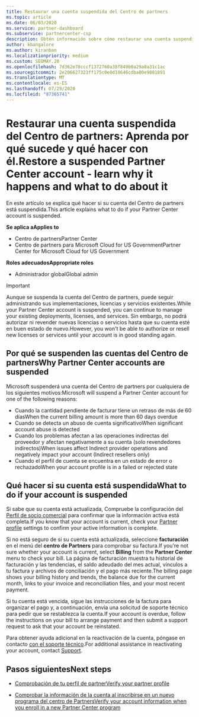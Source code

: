 ```yaml
---
title: Restaurar una cuenta suspendida del Centro de partners
ms.topic: article
ms.date: 06/03/2020
ms.service: partner-dashboard
ms.subservice: partnercenter-csp
description: Obtén información sobre cómo restaurar una cuenta suspendida del Centro de partners, por qué se produce la suspensión de la cuenta de partner y cómo puedes usar tu cuenta durante la suspensión.
author: kbangalore
ms.author: kiranban
ms.localizationpriority: medium
ms.custom: SEOMAY.20
ms.openlocfilehash: 7d362e78cccf1372760a38f849b0a29a0a31c1ac
ms.sourcegitcommit: 2e206627323ff175c0e0d10646cdba80e9881891
ms.translationtype: MT
ms.contentlocale: es-ES
ms.lasthandoff: 07/29/2020
ms.locfileid: "87365741"
---
```

# <a name="restore-a-suspended-partner-center-account---learn-why-it-happens-and-what-to-do-about-it"></a><span data-ttu-id="29ead-103">Restaurar una cuenta suspendida del Centro de partners: Aprenda por qué sucede y qué hacer con él.</span><span class="sxs-lookup"><span data-stu-id="29ead-103">Restore a suspended Partner Center account - learn why it happens and what to do about it</span></span>

<span data-ttu-id="29ead-104">En este artículo se explica qué hacer si su cuenta del Centro de partners está suspendida.</span><span class="sxs-lookup"><span data-stu-id="29ead-104">This article explains what to do if your Partner Center account is suspended.</span></span>

<span data-ttu-id="29ead-105">**Se aplica a**</span><span class="sxs-lookup"><span data-stu-id="29ead-105">**Applies to**</span></span>

-  <span data-ttu-id="29ead-106">Centro de partners</span><span class="sxs-lookup"><span data-stu-id="29ead-106">Partner Center</span></span>
-  <span data-ttu-id="29ead-107">Centro de partners para Microsoft Cloud for US Government</span><span class="sxs-lookup"><span data-stu-id="29ead-107">Partner Center for Microsoft Cloud for US Government</span></span>

<span data-ttu-id="29ead-108">**Roles adecuados**</span><span class="sxs-lookup"><span data-stu-id="29ead-108">**Appropriate roles**</span></span>

- <span data-ttu-id="29ead-109">Administrador global</span><span class="sxs-lookup"><span data-stu-id="29ead-109">Global admin</span></span>


> [!IMPORTANT]  
> <span data-ttu-id="29ead-110">Aunque se suspenda la cuenta del Centro de partners, puede seguir administrando sus implementaciones, licencias y servicios existentes.</span><span class="sxs-lookup"><span data-stu-id="29ead-110">While your Partner Center account is suspended, you can continue to manage your existing deployments, licenses, and services.</span></span> <span data-ttu-id="29ead-111">Sin embargo, no podrá autorizar ni revender nuevas licencias o servicios hasta que su cuenta esté en buen estado de nuevo.</span><span class="sxs-lookup"><span data-stu-id="29ead-111">However, you won't be able to authorize or resell new licenses or services until your account is in good standing again.</span></span>

## <a name="why-partner-center-accounts-are-suspended"></a><span data-ttu-id="29ead-112">Por qué se suspenden las cuentas del Centro de partners</span><span class="sxs-lookup"><span data-stu-id="29ead-112">Why Partner Center accounts are suspended</span></span>

<span data-ttu-id="29ead-113">Microsoft suspenderá una cuenta del Centro de partners por cualquiera de los siguientes motivos:</span><span class="sxs-lookup"><span data-stu-id="29ead-113">Microsoft will suspend a Partner Center account for one of the following reasons:</span></span>

- <span data-ttu-id="29ead-114">Cuando la cantidad pendiente de facturar tiene un retraso de más de 60 días</span><span class="sxs-lookup"><span data-stu-id="29ead-114">When the current billing amount is more than 60 days overdue</span></span> 
- <span data-ttu-id="29ead-115">Cuando se detecta un abuso de cuenta significativo</span><span class="sxs-lookup"><span data-stu-id="29ead-115">When significant account abuse is detected</span></span>
- <span data-ttu-id="29ead-116">Cuando los problemas afectan a las operaciones indirectas del proveedor y afectan negativamente a su cuenta (solo revendedores indirectos)</span><span class="sxs-lookup"><span data-stu-id="29ead-116">When issues affect Indirect provider operations and negatively impact your account (Indirect resellers only)</span></span>
- <span data-ttu-id="29ead-117">Cuando el perfil de cuenta se encuentra en un estado de error o rechazado</span><span class="sxs-lookup"><span data-stu-id="29ead-117">When your account profile is in a failed or rejected state</span></span>

## <a name="what-to-do-if-your-account-is-suspended"></a><span data-ttu-id="29ead-118">Qué hacer si su cuenta está suspendida</span><span class="sxs-lookup"><span data-stu-id="29ead-118">What to do if your account is suspended</span></span>

<span data-ttu-id="29ead-119">Si sabe que su cuenta está actualizada, Compruebe la configuración del [Perfil de socio comercial](https://partner.microsoft.com/pcv/accountsettings/partnerprofile) para confirmar que la información activa está completa.</span><span class="sxs-lookup"><span data-stu-id="29ead-119">If you know that your account is current, check your [Partner profile](https://partner.microsoft.com/pcv/accountsettings/partnerprofile) settings to confirm your active information is complete.</span></span> 

<span data-ttu-id="29ead-120">Si no está seguro de si su cuenta está actualizada, seleccione **facturación** en el menú del **centro de Partners** para comprobar su factura.</span><span class="sxs-lookup"><span data-stu-id="29ead-120">If you're not sure whether your account is current, select **Billing** from the **Partner Center** menu to check your bill.</span></span> <span data-ttu-id="29ead-121">La página de facturación muestra tu historial de facturación y las tendencias, el saldo adeudado del mes actual, vínculos a tu factura y archivos de conciliación y el pago más reciente.</span><span class="sxs-lookup"><span data-stu-id="29ead-121">The billing page shows your billing history and trends, the balance due for the current month, links to your invoice and reconciliation files, and your most recent payment.</span></span>

<span data-ttu-id="29ead-122">Si tu cuenta está vencida, sigue las instrucciones de la factura para organizar el pago y, a continuación, envía una solicitud de soporte técnico para pedir que se restablezca la cuenta.</span><span class="sxs-lookup"><span data-stu-id="29ead-122">If your account is overdue, follow the instructions on your bill to arrange payment and then submit a support request to ask that your account be reinstated.</span></span> 

<span data-ttu-id="29ead-123">Para obtener ayuda adicional en la reactivación de la cuenta, póngase en contacto [con el soporte técnico](https://partner.microsoft.com/dashboard/support/csp/servicerequests/create).</span><span class="sxs-lookup"><span data-stu-id="29ead-123">For additional assistance in reactivating your account, contact [Support](https://partner.microsoft.com/dashboard/support/csp/servicerequests/create).</span></span>

## <a name="next-steps"></a><span data-ttu-id="29ead-124">Pasos siguientes</span><span class="sxs-lookup"><span data-stu-id="29ead-124">Next steps</span></span>

- [<span data-ttu-id="29ead-125">Comprobación de tu perfil de partner</span><span class="sxs-lookup"><span data-stu-id="29ead-125">Verify your partner profile</span></span>](update-your-partner-profile.md)

- [<span data-ttu-id="29ead-126">Comprobar la información de la cuenta al inscribirse en un nuevo programa del centro de Partners</span><span class="sxs-lookup"><span data-stu-id="29ead-126">Verify your account information when you enroll in a new Partner Center program</span></span>](verification-responses.md)
